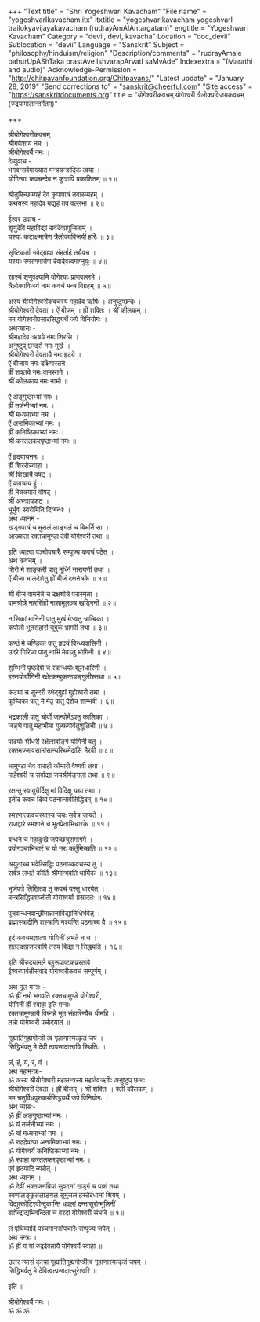 +++
"Text title" = "Shri Yogeshwari Kavacham"
"File name" = "yogeshvarIkavacham.itx"
itxtitle = "yogeshvarIkavacham yogeshvarI trailokyavijayakavacham (rudrayAmAlAntargatam)"
engtitle = "Yogeshwari Kavacham"
Category = "devii, devI, kavacha"
Location = "doc_devii"
Sublocation = "devii"
Language = "Sanskrit"
Subject = "philosophy/hinduism/religion"
"Description/comments" = "rudrayAmale bahurUpAShTaka prastAve IshvarapArvatI saMvAde"
Indexextra = "(Marathi and audio)"
Acknowledge-Permission = "http://chitpavanfoundation.org/Chitpavans/"
"Latest update" = "January 28, 2019"
"Send corrections to" = "sanskrit@cheerful.com"
"Site access" = "https://sanskritdocuments.org"
title = "योगेश्वरीकवचम् योगेश्वरी त्रैलोक्यविजयकवचम् (रुद्रयामालान्तर्गतम्)"

+++
  
 श्रीयोगेश्वरीकवचम्   
श्रीगणेशाय नमः ।  
श्रीयोगेश्वर्यै नमः ।  
देव्युवाच -  
भगवन्सर्वमाख्यातं मन्त्रयन्त्रादिकं त्वया ।  
योगिन्याः कवचन्देव न कुत्रापि प्रकाशितम् ॥ १॥  
  
श्रोतुमिच्छाम्यहं देव कृपापात्रं तवास्म्यहम् ।  
कथयस्व महादेव यद्यहं तव वल्लभा ॥ २॥  
  
ईश्वर उवाच -  
शृणुदेवि महाविद्यां सर्वदेवप्रपूजिताम् ।  
यस्याः कटाक्षमात्रेण त्रैलोक्यविजयी हरिः ॥ ३॥  
  
सृष्टिकर्ता भवेद्ब्रह्मा संहर्ताहं तथैवच ।  
यस्याः स्मरणमात्रेण देवादेवत्वमाप्नुयुः ॥ ४॥  
  
रहस्यं शृणुवक्ष्यामि योगेश्याः प्राणवल्लभे ।  
त्रैलोक्यविजयं नाम कवचं मन्त्र विग्रहम् ॥ ५॥  
  
अस्य श्रीयोगेश्वरीकवचस्य महादेव ऋषिः । अनुष्टुप्छन्दः ।  
श्रीयोगेश्वरी देवता । ऐं बीजम् । ह्रीं शक्तिः । श्रीं कीलकम् ।  
मम योगेश्वरीप्रसादसिद्ध्यर्थे जपे विनियोगः ।  
अथन्यासः -  
श्रीमहादेव ऋषये नमः शिरसि ।  
अनुष्टुप् छन्दसे नमः मुखे ।  
श्रीयोगेश्वरी देवतायै नमः हृदये ।  
ऐं बीजाय नमः दक्षिणस्तने ।  
ह्रीं शक्तये नमः वामस्तने ।  
श्रीं कीलकाय नमः नाभौ ॥  
  
ऐं अङ्गुष्ठाभ्यां नमः ।  
ह्रीं तर्जनीभ्यां नमः ।  
श्रीं मध्यमाभ्यां नमः ।  
ऐं अनामिकाभ्यां नमः ।  
ह्रीं कनिष्ठिकाभ्यां नमः ।  
श्रीं करतलकरपृष्ठाभ्यां नमः ॥  
  
ऐं हृदयायनमः ।  
ह्रीं शिररोस्वाहा ।  
श्रीं शिखायै वषट् ।  
ऐं कवचाय हुं ।  
ह्रीं नेत्रत्रयाय वौषट् ।  
श्रीं अस्त्रायफट् ।  
भूर्भुवः स्वरोमिति दिग्बन्धः ।  
अथ ध्यानम् -   
खड्गपात्रं च मुसलं लाङ्गलं च बिभर्ति सा ।  
आख्याता रक्तचामुण्डा देवी योगेश्वरी तथा ॥  
  
इति ध्यात्वा पञ्चोपचारैः सम्पूज्य कवचं पठेत् ।  
अथ कवचम् ।  
शिरो मे शाङ्करी पातु मूर्ध्नि नारायणी तथा ।  
ऐं बीजा भालदेशेतु ह्रीं बीजं दक्षनेत्रके ॥ १॥  
  
श्रीं बीजं वामनेत्रे च दक्षश्रोत्रे परास्मृता ।  
वामश्रोत्रे नारसिंही नासामूलञ्च खड्गिनी ॥ २॥  
  
नासिकां मानिनी पातु मुखं मेऽवतु चाम्बिका ।  
कपोलौ भूतसंहारी चुबुकं भ्रामरी तथा ॥ ३॥  
  
कण्ठं मे चण्डिका पातु हृदयं विन्ध्यवासिनी ।  
उदरे गिरिजा पातु नाभिं मेवऽतु भोगिनी ॥ ४॥  
  
शुम्भिनी पृष्ठदेशे च स्कन्धयोः शूलधारिणी ।  
हस्तयोर्योगिनी रक्षेत्कम्बुकण्ठ्यङ्गुलीस्तथा ॥ ५॥  
  
कट्यां च सुन्दरी रक्षेद्गुह्यं गुह्येश्वरी तथा ।  
कुब्जिका पातु मे मेढ्रं पातु देशेच शाम्भवी ॥ ६॥  
  
भद्रकाली पातु चोर्वो जान्वोर्मेऽवतु कालिका ।  
जङ्घे पातु महाभीमा गुल्फयोर्वतुशूलिनी ॥ ७॥  
  
पादयोः श्रीधरी रक्षेत्सर्वाङ्गे योगिनी वतु ।  
रक्तमज्जावसामांसान्यस्थिमेदांसि भैरवी ॥ ८॥  
  
चामुण्डा चैव वाराही कौमारी वैष्णवी तथा ।  
माहेश्वरी च सर्वाद्या जयश्रीर्मङ्गला तथा ॥ ९॥  
  
रक्षन्तु स्वायुधैर्दिक्षु मां विदिक्षु यथा तथा ।  
इतीदं कवचं दिव्यं पठनात्सर्वसिद्धिदम् ॥ १०॥  
  
स्मरणात्कवचस्यास्य जयः सर्वत्र जायते ।  
राजद्वारे स्मशाने च भूतप्रेताभिचारके ॥ ११॥  
  
बन्धने च महादुःखे जपेच्छत्रुसमागमे ।  
प्रयोगञ्चाभिचारं च यो नरः कर्तुमिच्छति ॥ १२॥  
  
अयुताच्च भवेत्सिद्धिः पठनात्कवचस्य तु ।  
सर्वत्र लभते कीर्तिः श्रीमान्भवति धार्मिकः ॥ १३॥  
  
भूर्जपत्रे लिखित्वा तु कवचं यस्तु धारयेत् ।  
मन्त्रसिद्धिमवाप्नोती योगेश्वर्याः प्रसादतः ॥ १४॥  
  
पुत्रवान्धनवान्छ्रीमान्नानाविद्यानिधिर्भवेत् ।  
ब्रह्मास्त्रादीनि शस्त्राणि नश्यन्ति पठनाच्च वै ॥ १५॥  
  
इदं कवचमज्ञात्वा योगिनीं लभते न च ।  
शतलक्षप्रजप्त्वापि तस्य विद्या न सिद्ध्यति ॥ १६॥  
  
इति श्रीरुद्रयामले बहुरूपाष्टकप्रस्तावे   
ईश्वरपार्वतीसंवादे योगेश्वरीकवचं सम्पूर्णम् ॥  
  
अथ मूल मन्त्रः -  
ॐ ह्रीं नमो भगवति रक्तचामुण्डे योगेश्वरी,  
योगिनीं ह्रीं स्वाहा इति मन्त्रः  
रक्तचामुण्डायै विघ्नहे भूत संहारिण्यैच धीमहि ।  
तन्नो योगेश्वरी प्रचोदयात् ॥  
  
गुह्यातिगुह्यगोप्त्री त्वं गृहाणास्मत्कृतं जपं ।  
सिद्धिर्भवतु मे देवी त्वप्रसादात्त्वयि स्थितिः ॥  
  
लं, हं, यं, रं, वं ।  
अथ महामन्त्रः-  
ॐ अस्य श्रीयोगेश्वरी महामन्त्रस्य महादेवऋषिः अनुष्टुप् छन्दः ।  
श्रीयोगेश्वरी देवता । ह्रीं बीजम् । श्रीं शक्तिः । क्लीं कीलकम् ।  
मम चतुर्विधपुरुषार्थसिद्ध्यर्थे जपे विनियोगः ।  
अथ न्यासः-  
ॐ ह्रीं अङ्गुष्ठाभ्यां नमः ।  
ॐ यं तर्जनीभ्यां नमः ।  
ॐ यां मध्यमाभ्यां नमः ।  
ॐ रुद्रद्रेवत्या अनामिकाभ्यां नमः ।  
ॐ योगेश्वर्यै कनिष्ठिकाभ्यां नमः ।  
ॐ स्वाहा करतलकरपृष्ठाभ्यां नमः ।  
एवं हृदयादि न्यसेत् ।  
अथ ध्यानम् ।  
ॐ देवीं भक्तजनप्रियां सुवदनां खड्गं च पाशं तथा  
     स्वर्णालङ्कृतलाङगलं सुमुसलं हस्तैर्दधानां श्रियम् ।  
विद्युत्कोटिरवीन्दुकान्ति धवलां दन्तासुरोन्मूलिनीं  
     ब्रह्मेन्द्राद्यभिवन्दितां च वरदां योगेश्वरीं संभजे ॥ १॥  
  
लं पृथिव्यादि पञ्चमानसोपचारैः सम्पूज्य जपेत् ।  
अथ मन्त्रः ।  
ॐ ह्रीं यं यां रुद्रदेवतायै योगेश्वर्यै स्वाहा ॥  
  
उत्तर न्यासं कृत्या गुह्यातिगुह्यगोप्त्रीत्वं गृहाणास्मत्कृतं जपम् ।  
सिद्धिभर्वतु मे देवित्वत्प्रसादात्सुरेश्वरि ॥  
  
इति ॥  
  
श्रीयोगेश्वर्यै नमः ।  
ॐ ॐ ॐ  
  
  
  
